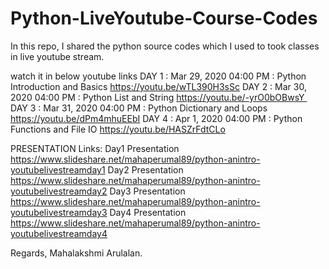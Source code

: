 # Python-LiveYoutube-Course-Codes
In this repo, I shared the python source codes which I used to took classes in live youtube stream. 

watch it in below youtube links
DAY 1 : Mar 29, 2020 04:00 PM : Python Introduction and Basics https://youtu.be/wTL390H3sSc
DAY 2 : Mar 30, 2020 04:00 PM : Python List and String https://youtu.be/-yrO0bOBwsY 
DAY 3 : Mar 31, 2020 04:00 PM : Python Dictionary and Loops https://youtu.be/dPm4mhuEEbI
DAY 4 : Apr 1, 2020 04:00 PM : Python Functions and File IO https://youtu.be/HASZrFdtCLo

PRESENTATION Links:
Day1 Presentation https://www.slideshare.net/mahaperumal89/python-anintro-youtubelivestreamday1
Day2 Presentation https://www.slideshare.net/mahaperumal89/python-anintro-youtubelivestreamday2
Day3 Presentation https://www.slideshare.net/mahaperumal89/python-anintro-youtubelivestreamday3
Day4 Presentation https://www.slideshare.net/mahaperumal89/python-anintro-youtubelivestreamday4

Regards,
Mahalakshmi Arulalan.
